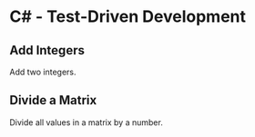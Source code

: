 # C# - Test-Driven Development

## Add Integers
Add two integers.

## Divide a Matrix
Divide all values in a matrix by a number.
